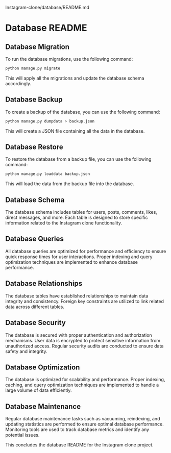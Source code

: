 Instagram-clone/database/README.md

# Database README

## Database Migration

To run the database migrations, use the following command:

```bash
python manage.py migrate
```

This will apply all the migrations and update the database schema accordingly.

## Database Backup

To create a backup of the database, you can use the following command:

```bash
python manage.py dumpdata > backup.json
```

This will create a JSON file containing all the data in the database.

## Database Restore

To restore the database from a backup file, you can use the following command:

```bash
python manage.py loaddata backup.json
```

This will load the data from the backup file into the database.

## Database Schema

The database schema includes tables for users, posts, comments, likes, direct messages, and more. Each table is designed to store specific information related to the Instagram clone functionality.

## Database Queries

All database queries are optimized for performance and efficiency to ensure quick response times for user interactions. Proper indexing and query optimization techniques are implemented to enhance database performance.

## Database Relationships

The database tables have established relationships to maintain data integrity and consistency. Foreign key constraints are utilized to link related data across different tables.

## Database Security

The database is secured with proper authentication and authorization mechanisms. User data is encrypted to protect sensitive information from unauthorized access. Regular security audits are conducted to ensure data safety and integrity.

## Database Optimization

The database is optimized for scalability and performance. Proper indexing, caching, and query optimization techniques are implemented to handle a large volume of data efficiently.

## Database Maintenance

Regular database maintenance tasks such as vacuuming, reindexing, and updating statistics are performed to ensure optimal database performance. Monitoring tools are used to track database metrics and identify any potential issues.

This concludes the database README for the Instagram clone project.